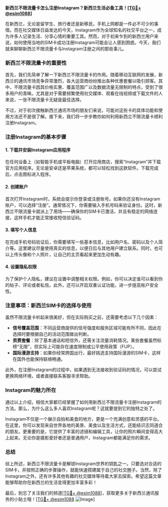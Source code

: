 **新西兰不限流量卡怎么注册Instagram？新西兰生活必备工具！[[TG💪+ @esim1088](https://t.me/s/esim1088)]**

在新西兰，无论是留学生、旅行者还是新移民，手机上网都是一件必不可少的事情。而在社交媒体日益发达的今天，Instagram作为全球知名的社交平台之一，成为许多人记录生活、分享心情的重要工具。然而，对于初来乍到的新西兰用户来说，如何使用当地的SIM卡成功注册Instagram可能会让人感到困惑。今天，我们就来聊聊新西兰不限流量卡与Instagram注册之间的那些事儿。

### 新西兰不限流量卡的重要性

首先，我们先简单了解一下新西兰不限流量卡的作用。随着移动互联网的发展，新西兰的通讯市场竞争异常激烈，各大运营商纷纷推出各种优惠套餐以吸引顾客。其中，不限流量卡因其价格实惠、覆盖范围广以及数据流量无限制的特点，受到了很多用户的青睐。尤其是对于需要频繁使用社交媒体、观看在线视频或下载文件的人来说，一张不限流量卡无疑是最佳选择。

不过，对于初次接触新西兰通讯市场的朋友们来说，可能对这些卡的具体功能和使用方法还不是很了解。接下来，我们将一步步教你如何利用新西兰不限流量卡顺利注册Instagram。

### 注册Instagram的基本步骤

#### 1. 下载并安装Instagram应用程序
在任何设备上（如智能手机或平板电脑）打开应用商店，搜索“Instagram”并下载官方应用程序。无论是安卓还是苹果系统，都可以轻松找到这款软件。下载完成后，点击图标进入程序。

#### 2. 创建账户
首次打开Instagram时，系统会提示你登录或注册账号。如果你还没有Instagram账户，可以选择“注册”。通常情况下，你需要输入手机号码来验证身份。这时，新西兰不限流量卡就派上了用场——确保你的SIM卡已激活，并且有稳定的网络连接，这样手机才能正常接收短信验证码。

#### 3. 填写个人信息
在完成手机号码验证后，你需要填写一些基本信息，比如用户名、密码以及个人简介等。这里建议尽量使用真实的信息，以便日后与其他用户建立联系。同时，也可以上传头像和个人照片，让自己的主页看起来更加生动有趣。

#### 4. 设置隐私权限
为了保护个人隐私，建议在设置中调整相关权限。例如，你可以决定谁可以看到你的帖子、评论或者私信。此外，还可以开启双重认证功能，进一步提高账户安全性。

### 注意事项：新西兰SIM卡的选择与使用

虽然不限流量卡听起来很美好，但在实际购买之前，还需要考虑以下几个因素：

- **信号覆盖范围**：不同运营商提供的信号强度和服务区域可能有所不同，因此在选择时要根据自己的活动范围做出判断。
- **资费套餐**：除了基本通话和短信外，还需关注流量消耗情况。某些套餐虽然标榜“无限”，但实际上可能存在速度限制或公平使用政策（FUP）。
- **国际漫游支持**：如果你经常跨国出行，最好挑选支持国际漫游的SIM卡，这样在国外也能保持联络畅通。

此外，在注册Instagram的过程中，如果遇到无法接收到验证码的情况，可以尝试更换网络环境，或者直接联系客服寻求帮助。

### Instagram的魅力所在

通过以上介绍，相信大家都已经掌握了如何用新西兰不限流量卡注册Instagram的方法。那么，为什么这么多人喜欢Instagram呢？这就要提到它的独特之处了。

Instagram不仅是一个展示自拍和美食的地方，更是一个充满创意和灵感的平台。在这里，你可以发现来自世界各地的美景、美食以及生活方式，还能结识志同道合的朋友。更重要的是，它提供了丰富的滤镜和编辑工具，让你的照片瞬间变得高大上起来。无论你是摄影爱好者还是普通用户，Instagram都能满足你的需求。

### 总结

综上所述，新西兰不限流量卡是解锁Instagram世界的钥匙之一。只要选对合适的SIM卡，并按照正确的步骤操作，就能快速搭建属于自己的社交圈子。当然，除了Instagram之外，还有许多其他有趣的社交媒体等待着大家去探索。希望这篇文章能够帮助你在新西兰的生活变得更加丰富多彩！

最后，别忘了关注我们的频道[[TG💪+ @esim1088](https://t.me/s/esim1088)]，获取更多关于新西兰通讯服务的小贴士哦！[[TG💪+ @esim1088](https://t.me/s/esim1088) ![Image](https://i.postimg.cc/4NQfJmqS/Snipaste-2025-05-13-00-14-12.png)]